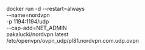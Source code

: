 docker run -d --restart=always \
--name=nordvpn \
-p 1194:1194/udp \
--cap-add=NET_ADMIN \
pakalucki/nordvpn:latest /etc/openvpn/ovpn_udp/pl81.nordvpn.com.udp.ovpn